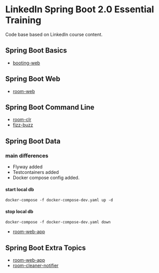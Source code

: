 # LinkedIn Spring Boot 2.0 Essential Training

Code base based on LinkedIn course content.

## Spring Boot Basics

- [booting-web](./booting-web)

## Spring Boot Web

- [room-web](./room-web-app)

## Spring Boot Command Line

- [room-clr](./room-clr)
- [fizz-buzz](./fizz-buzz)

## Spring Boot Data

### main differences

- Flyway added
- Testcontainers added
- Docker compose config added.

#### start local db

```shell
docker-compose -f docker-compose-dev.yaml up -d
```

#### stop local db

```shell
docker-compose -f docker-compose-dev.yaml down
```

- [room-web-app](./room-web-app)

## Spring Boot Extra Topics

- [room-web-app](./room-web-app)
- [room-cleaner-notifier](./room-cleaner-notifier)
